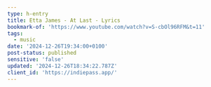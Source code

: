 ```yaml
---
type: h-entry
title: Etta James - At Last - Lyrics
bookmark-of: 'https://www.youtube.com/watch?v=S-cbOl96RFM&t=11'
tags:
  - music
date: '2024-12-26T19:34:00+0100'
post-status: published
sensitive: 'false'
updated: '2024-12-26T18:34:22.787Z'
client_id: 'https://indiepass.app/'
---
```


